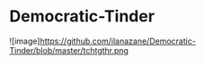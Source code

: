 # Democratic-Tinder


![image]https://github.com/ilanazane/Democratic-Tinder/blob/master/tchtgthr.png
